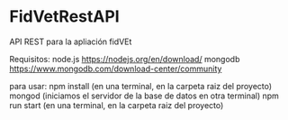 # FidVetRestAPI
API REST para la apliación fidVEt

Requisitos:
  node.js https://nodejs.org/en/download/
  mongodb https://www.mongodb.com/download-center/community
  

para usar:
  npm install (en una terminal, en la carpeta raiz del proyecto)
  mongod (iniciamos el servidor de la base de datos en otra terminal)
  npm run start (en una terminal, en la carpeta raiz del proyecto)


